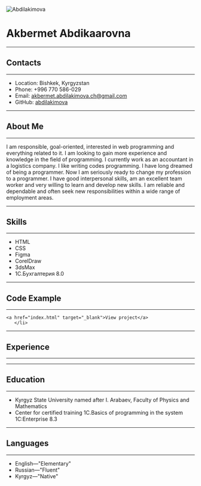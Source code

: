 ![Abdilakimova](img/My_foto.jpg)
# Akbermet Abdikaarovna
****
## Contacts
****
* Location: Bishkek, Kyrgyzstan
* Phone: +996 770 586-029
* Email: akbermet.abdilakimova.ch@gmail.com
* GitHub: [abdilakimova](https://github.com/Abdilakimova)
****
## About Me
****
I am responsible, goal-oriented, interested in web programming and everything related to it. I am looking to gain more experience and knowledge in the field of programming. I currently work as an accountant in a logistics company. I like writing codes programming. I have long dreamed of being a programmer. Now I am seriously ready to change my profession to a programmer.
I have good interpersonal skills, am an excellent team worker and very willing to learn and develop new skills.
I am reliable and dependable and often seek new responsibilities within a wide range of employment areas. 
****
## Skills
****
* HTML
* CSS
* Figma
* CorelDraw
* 3dsMax
* 1C.Бухгалтерия 8.0

****
## Code Example
****
```<li>
<a href="index.html" target="_blank">View project</a>
   </li>
```
****
## Experience
****




****
## Education
****
* Kyrgyz State University named after I. Arabaev, Faculty of Physics and Mathematics
* Center for certified training 1C.Basics of programming in the system 1C:Enterprise 8.3
****
## Languages
****
* English—"Elementary"
* Russian—"Fluent"
* Kyrgyz—"Native"